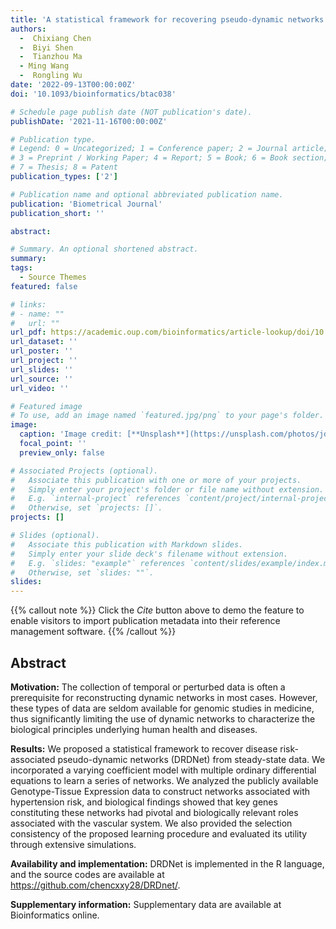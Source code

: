 ```yaml
---
title: 'A statistical framework for recovering pseudo-dynamic networks from static data'
authors:
  -  Chixiang Chen
  -  Biyi Shen
  -  Tianzhou Ma
  - Ming Wang
  -  Rongling Wu
date: '2022-09-13T00:00:00Z'
doi: '10.1093/bioinformatics/btac038'

# Schedule page publish date (NOT publication's date).
publishDate: '2021-11-16T00:00:00Z'

# Publication type.
# Legend: 0 = Uncategorized; 1 = Conference paper; 2 = Journal article;
# 3 = Preprint / Working Paper; 4 = Report; 5 = Book; 6 = Book section;
# 7 = Thesis; 8 = Patent
publication_types: ['2']

# Publication name and optional abbreviated publication name.
publication: 'Biometrical Journal'
publication_short: ''

abstract: 

# Summary. An optional shortened abstract.
summary: 
tags:
  - Source Themes
featured: false

# links:
# - name: ""
#   url: ""
url_pdf: https://academic.oup.com/bioinformatics/article-lookup/doi/10.1093/bioinformatics/btac038
url_dataset: ''
url_poster: ''
url_project: ''
url_slides: ''
url_source: ''
url_video: ''

# Featured image
# To use, add an image named `featured.jpg/png` to your page's folder.
image:
  caption: 'Image credit: [**Unsplash**](https://unsplash.com/photos/jdD8gXaTZsc)'
  focal_point: ''
  preview_only: false

# Associated Projects (optional).
#   Associate this publication with one or more of your projects.
#   Simply enter your project's folder or file name without extension.
#   E.g. `internal-project` references `content/project/internal-project/index.md`.
#   Otherwise, set `projects: []`.
projects: []

# Slides (optional).
#   Associate this publication with Markdown slides.
#   Simply enter your slide deck's filename without extension.
#   E.g. `slides: "example"` references `content/slides/example/index.md`.
#   Otherwise, set `slides: ""`.
slides:
---
```


{{% callout note %}}
Click the _Cite_ button above to demo the feature to enable visitors to import publication metadata into their reference management software.
{{% /callout %}}

## Abstract

**Motivation:** The collection of temporal or perturbed data is often a prerequisite for reconstructing dynamic networks in most cases. However, these types of data are seldom available for genomic studies in medicine, thus significantly limiting the use of dynamic networks to characterize the biological principles underlying human health and diseases.

**Results:** We proposed a statistical framework to recover disease risk-associated pseudo-dynamic networks (DRDNet) from steady-state data. We incorporated a varying coefficient model with multiple ordinary differential equations to learn a series of networks. We analyzed the publicly available Genotype-Tissue Expression data to construct networks associated with hypertension risk, and biological findings showed that key genes constituting these networks had pivotal and biologically relevant roles associated with the vascular system. We also provided the selection consistency of the proposed learning procedure and evaluated its utility through extensive simulations.

**Availability and implementation:** DRDNet is implemented in the R language, and the source codes are available at https://github.com/chencxxy28/DRDnet/.

**Supplementary information:** Supplementary data are available at Bioinformatics online.
